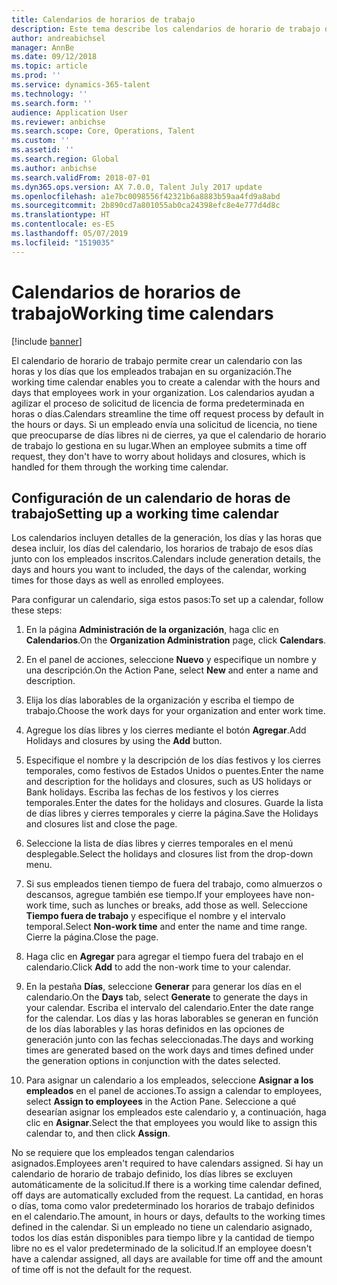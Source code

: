 ```yaml
---
title: Calendarios de horarios de trabajo
description: Este tema describe los calendarios de horario de trabajo de Dynamics 365 for Talent - Core HR, además de cómo configurar los calendarios.
author: andreabichsel
manager: AnnBe
ms.date: 09/12/2018
ms.topic: article
ms.prod: ''
ms.service: dynamics-365-talent
ms.technology: ''
ms.search.form: ''
audience: Application User
ms.reviewer: anbichse
ms.search.scope: Core, Operations, Talent
ms.custom: ''
ms.assetid: ''
ms.search.region: Global
ms.author: anbichse
ms.search.validFrom: 2018-07-01
ms.dyn365.ops.version: AX 7.0.0, Talent July 2017 update
ms.openlocfilehash: a1e7bc0098556f42321b6a8883b59aa4fd9a8abd
ms.sourcegitcommit: 2b890cd7a801055ab0ca24398efc8e4e777d4d8c
ms.translationtype: HT
ms.contentlocale: es-ES
ms.lasthandoff: 05/07/2019
ms.locfileid: "1519035"
---
```

# <a name="working-time-calendars"></a><span data-ttu-id="4476c-103">Calendarios de horarios de trabajo</span><span class="sxs-lookup"><span data-stu-id="4476c-103">Working time calendars</span></span>

[!include [banner](includes/banner.md)]

<span data-ttu-id="4476c-104">El calendario de horario de trabajo permite crear un calendario con las horas y los días que los empleados trabajan en su organización.</span><span class="sxs-lookup"><span data-stu-id="4476c-104">The working time calendar enables you to create a calendar with the hours and days that employees work in your organization.</span></span> <span data-ttu-id="4476c-105">Los calendarios ayudan a agilizar el proceso de solicitud de licencia de forma predeterminada en horas o días.</span><span class="sxs-lookup"><span data-stu-id="4476c-105">Calendars streamline the time off request process by default in the hours or days.</span></span> <span data-ttu-id="4476c-106">Si un empleado envía una solicitud de licencia, no tiene que preocuparse de días libres ni de cierres, ya que el calendario de horario de trabajo lo gestiona en su lugar.</span><span class="sxs-lookup"><span data-stu-id="4476c-106">When an employee submits a time off request, they don't have to worry about holidays and closures, which is handled for them through the working time calendar.</span></span>

## <a name="setting-up-a-working-time-calendar"></a><span data-ttu-id="4476c-107">Configuración de un calendario de horas de trabajo</span><span class="sxs-lookup"><span data-stu-id="4476c-107">Setting up a working time calendar</span></span>

<span data-ttu-id="4476c-108">Los calendarios incluyen detalles de la generación, los días y las horas que desea incluir, los días del calendario, los horarios de trabajo de esos días junto con los empleados inscritos.</span><span class="sxs-lookup"><span data-stu-id="4476c-108">Calendars include generation details, the days and hours you want to included, the days of the calendar, working times for those days as well as enrolled employees.</span></span> 

<span data-ttu-id="4476c-109">Para configurar un calendario, siga estos pasos:</span><span class="sxs-lookup"><span data-stu-id="4476c-109">To set up a calendar, follow these steps:</span></span>

1. <span data-ttu-id="4476c-110">En la página **Administración de la organización**, haga clic en **Calendarios**.</span><span class="sxs-lookup"><span data-stu-id="4476c-110">On the **Organization Administration** page, click **Calendars**.</span></span>

2. <span data-ttu-id="4476c-111">En el panel de acciones, seleccione **Nuevo** y especifique un nombre y una descripción.</span><span class="sxs-lookup"><span data-stu-id="4476c-111">On the Action Pane, select **New** and enter a name and description.</span></span>

3. <span data-ttu-id="4476c-112">Elija los días laborables de la organización y escriba el tiempo de trabajo.</span><span class="sxs-lookup"><span data-stu-id="4476c-112">Choose the work days for your organization and enter work time.</span></span>

4. <span data-ttu-id="4476c-113">Agregue los días libres y los cierres mediante el botón **Agregar**.</span><span class="sxs-lookup"><span data-stu-id="4476c-113">Add Holidays and closures by using the **Add** button.</span></span>

5. <span data-ttu-id="4476c-114">Especifique el nombre y la descripción de los días festivos y los cierres temporales, como festivos de Estados Unidos o puentes.</span><span class="sxs-lookup"><span data-stu-id="4476c-114">Enter the name and description for the holidays and closures, such as US holidays or Bank holidays.</span></span> <span data-ttu-id="4476c-115">Escriba las fechas de los festivos y los cierres temporales.</span><span class="sxs-lookup"><span data-stu-id="4476c-115">Enter the dates for the holidays and closures.</span></span> <span data-ttu-id="4476c-116">Guarde la lista de días libres y cierres temporales y cierre la página.</span><span class="sxs-lookup"><span data-stu-id="4476c-116">Save the Holidays and closures list and close the page.</span></span>

6. <span data-ttu-id="4476c-117">Seleccione la lista de días libres y cierres temporales en el menú desplegable.</span><span class="sxs-lookup"><span data-stu-id="4476c-117">Select the holidays and closures list from the drop-down menu.</span></span>

7. <span data-ttu-id="4476c-118">Si sus empleados tienen tiempo de fuera del trabajo, como almuerzos o descansos, agregue también ese tiempo.</span><span class="sxs-lookup"><span data-stu-id="4476c-118">If your employees have non-work time, such as lunches or breaks, add those as well.</span></span> <span data-ttu-id="4476c-119">Seleccione **Tiempo fuera de trabajo** y especifique el nombre y el intervalo temporal.</span><span class="sxs-lookup"><span data-stu-id="4476c-119">Select **Non-work time** and enter the name and time range.</span></span> <span data-ttu-id="4476c-120">Cierre la página.</span><span class="sxs-lookup"><span data-stu-id="4476c-120">Close the page.</span></span> 

8. <span data-ttu-id="4476c-121">Haga clic en **Agregar** para agregar el tiempo fuera del trabajo en el calendario.</span><span class="sxs-lookup"><span data-stu-id="4476c-121">Click **Add** to add the non-work time to your calendar.</span></span>

9. <span data-ttu-id="4476c-122">En la pestaña **Días**, seleccione **Generar** para generar los días en el calendario.</span><span class="sxs-lookup"><span data-stu-id="4476c-122">On the **Days** tab, select **Generate** to generate the days in your calendar.</span></span> <span data-ttu-id="4476c-123">Escriba el intervalo del calendario.</span><span class="sxs-lookup"><span data-stu-id="4476c-123">Enter the date range for the calendar.</span></span> <span data-ttu-id="4476c-124">Los días y las horas laborables se generan en función de los días laborables y las horas definidos en las opciones de generación junto con las fechas seleccionadas.</span><span class="sxs-lookup"><span data-stu-id="4476c-124">The days and working times are generated based on the work days and times defined under the generation options in conjunction with the dates selected.</span></span>

10. <span data-ttu-id="4476c-125">Para asignar un calendario a los empleados, seleccione **Asignar a los empleados** en el panel de acciones.</span><span class="sxs-lookup"><span data-stu-id="4476c-125">To assign a calendar to employees, select **Assign to employees** in the Action Pane.</span></span> <span data-ttu-id="4476c-126">Seleccione a qué desearían asignar los empleados este calendario y, a continuación, haga clic en **Asignar**.</span><span class="sxs-lookup"><span data-stu-id="4476c-126">Select the that employees you would like to assign this calendar to, and then click **Assign**.</span></span>

<span data-ttu-id="4476c-127">No se requiere que los empleados tengan calendarios asignados.</span><span class="sxs-lookup"><span data-stu-id="4476c-127">Employees aren't required to have calendars assigned.</span></span> <span data-ttu-id="4476c-128">Si hay un calendario de horario de trabajo definido, los días libres se excluyen automáticamente de la solicitud.</span><span class="sxs-lookup"><span data-stu-id="4476c-128">If there is a working time calendar defined, off days are automatically excluded from the request.</span></span> <span data-ttu-id="4476c-129">La cantidad, en horas o días, toma como valor predeterminado los horarios de trabajo definidos en el calendario.</span><span class="sxs-lookup"><span data-stu-id="4476c-129">The amount, in hours or days, defaults to the working times defined in the calendar.</span></span> <span data-ttu-id="4476c-130">Si un empleado no tiene un calendario asignado, todos los días están disponibles para tiempo libre y la cantidad de tiempo libre no es el valor predeterminado de la solicitud.</span><span class="sxs-lookup"><span data-stu-id="4476c-130">If an employee doesn't have a calendar assigned, all days are available for time off and the amount of time off is not the default for the request.</span></span> 
